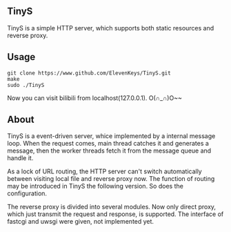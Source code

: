 ﻿## TinyS  
TinyS is a simple HTTP server, which supports both static resources and reverse proxy. 

## Usage  
```
git clone https://www.github.com/ElevenKeys/TinyS.git  
make  
sudo ./TinyS  
```

Now you can visit bilibili from localhost(127.0.0.1). O(∩_∩)O~~  

## About
TinyS is a event-driven server, whice implemented by a internal message loop. When the request comes, main thread catches it and generates a message, then the worker threads fetch it from the message queue and handle it. 

As a lock of URL routing, the HTTP server can't switch automatically between visiting local file and reverse proxy now. The function of routing may be introduced in TinyS the following version. So does the configuration.

The reverse proxy is divided into several modules. Now only direct proxy, which just transmit the request and response, is supported. The interface of fastcgi and uwsgi were given, not implemented yet.
